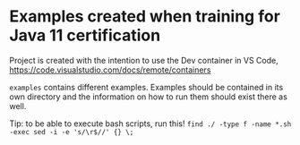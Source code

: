 # Examples created when training for Java 11 certification

Project is created with the intention to use the Dev container in VS Code, https://code.visualstudio.com/docs/remote/containers

`examples` contains different examples. Examples should be contained in its own
directory and the information on how to run them should exist there as
well.

Tip: to be able to execute bash scripts, run this!
`find ./ -type f -name *.sh -exec sed -i -e 's/\r$//' {} \;`

